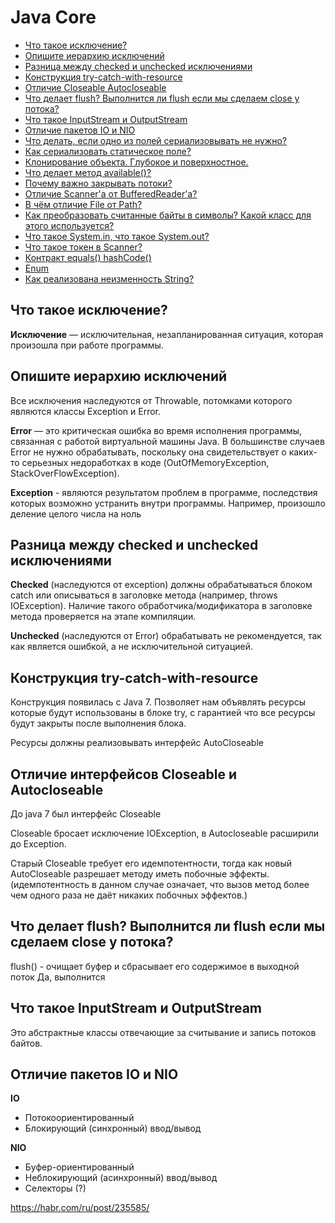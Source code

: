 # **Java Core**

* [Что такое исключение?]()
* [Опишите иерархию исключений]()
* [Разница между checked и unchecked исключениями]()
* [Конструкция try-catch-with-resource]()
* [Отличие Closeable Autocloseable]()
* [Что делает flush? Выполнится ли flush если мы сделаем close у потока?]()
* [Что такое InputStream и OutputStream]()
* [Отличие пакетов IO и NIO]()
* [Что делать, если одно из полей сериализовывать не нужно?]()
* [Как сериализовать статическое поле?]()
* [Клонирование объекта. Глубокое и поверхностное.]()
* [Что делает метод available()?]()
* [Почему важно закрывать потоки?]()
* [Отличие Scanner'a от BufferedReader'a?]()
* [В чём отличие File от Path?]()
* [Как преобразовать считанные байты в символы? Какой класс для этого используется?]()
* [Что такое System.in, что такое System.out?]()
* [Что такое токен в Scanner?]()
* [Контракт equals() hashCode()]()
* [Enum]()
* [Как реализована неизменность String?]()

## Что такое исключение?
**Исключение** — исключительная, незапланированная ситуация, 
которая произошла при работе программы. 

## Опишите иерархию исключений
Все исключения наследуются от Throwable, потомками которого являются классы Exception и Error.

**Error** — это критическая ошибка во время исполнения программы, связанная с работой виртуальной 
машины Java. В большинстве случаев Error не нужно обрабатывать, 
поскольку она свидетельствует о каких-то серьезных недоработках в коде
(OutOfMemoryException, StackOverFlowException).

**Exception** - являются результатом проблем в программе, последствия которых возможно устранить
внутри программы. Например, произошло деление целого числа на ноль

## Разница между checked и unchecked исключениями
**Checked** (наследуются от exception) должны обрабатываться блоком catch или 
описываться в заголовке метода (например, throws IOException). 
Наличие такого обработчика/модификатора в заголовке метода проверяется на этапе компиляции.

**Unchecked** (наследуются от Error) обрабатывать не рекомендуется, так как является ошибкой,
а не исключительной ситуацией.

## Конструкция try-catch-with-resource
Конструкция появилась с Java 7.
Позволяет нам объявлять ресурсы которые будут использованы в блоке try, 
с гарантией что все ресурсы будут закрыты после выполнения блока.

Ресурсы должны реализовывать интерфейс AutoCloseable

## Отличие интерфейсов Closeable и Autocloseable
До java 7 был интерфейс Closeable

Closeable бросает исключение IOException, в Autocloseable расширили до Exception.

Старый Closeable требует его идемпотентности, тогда как новый AutoCloseable разрешает методу 
иметь побочные эффекты. (идемпотентность в данном случае означает, 
что вызов метод более чем одного раза не даёт никаких побочных эффектов.)

## Что делает flush? Выполнится ли flush если мы сделаем close у потока?
flush() - очищает буфер и сбрасывает его содержимое в выходной поток
Да, выполнится

## Что такое InputStream и OutputStream
Это абстрактные классы отвечающие за считывание и запись потоков байтов.

## Отличие пакетов IO и NIO
**IO**
- Потокоориентированный
- Блокирующий (синхронный) ввод/вывод

**NIO**
- Буфер-ориентированный
- Неблокирующий (асинхронный) ввод/вывод
- Селекторы (?)

https://habr.com/ru/post/235585/
